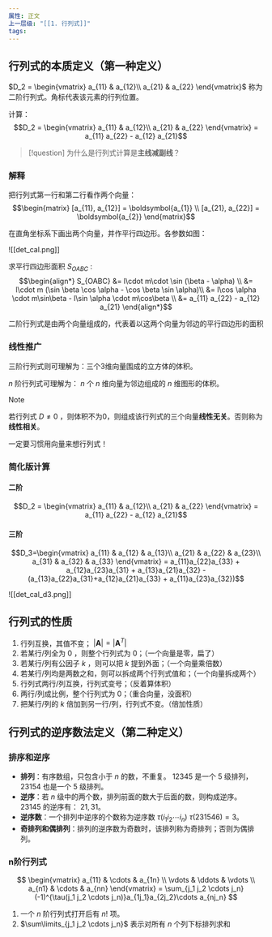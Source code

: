```yaml
---
属性: 正文
上一层级: "[[1. 行列式]]"
tags:
---
```


## 行列式的本质定义（第一种定义）

$D_2 = \begin{vmatrix} a_{11} & a_{12}\\ a_{21} & a_{22} \end{vmatrix}$ 称为二阶行列式。角标代表该元素的行列位置。

计算： $$D_2 = \begin{vmatrix} a_{11} & a_{12}\\ a_{21} & a_{22} \end{vmatrix} = a_{11} a_{22} - a_{12} a_{21}$$

> [!question] 
> 为什么是行列式计算是**主线减副线**？

### 解释

把行列式第一行和第二行看作两个向量： $$\begin{matrix} [a_{11}, a_{12}] = \boldsymbol{a_{1}} \\ [a_{21}, a_{22}] = \boldsymbol{a_{2}} \end{matrix}$$

在直角坐标系下画出两个向量，并作平行四边形。各参数如图：

![[det_cal.png]]

求平行四边形面积 $S_{OABC}$ : $$\begin{align*} S_{OABC} &= l\cdot m\cdot \sin (\beta - \alpha) \\ &= l\cdot m (\sin \beta \cos \alpha - \cos \beta \sin \alpha)\\ &= l\cos \alpha \cdot m\sin\beta - l\sin \alpha \cdot m\cos\beta \\ &= a_{11} a_{22} - a_{12} a_{21} \end{align*}$$

二阶行列式是由两个向量组成的，代表着以这两个向量为邻边的平行四边形的面积

### 线性推广

三阶行列式则可理解为：三个3维向量围成的立方体的体积。

$n$ 阶行列式可理解为： $n$ 个 $n$ 维向量为邻边组成的 $n$ 维图形的体积。

> [!note] 
> 若行列式 $D \ne 0$ ，则体积不为0，则组成该行列式的三个向量**线性无关**。否则称为**线性相关**。
> 
> 一定要习惯用向量来想行列式！

### 简化版计算

#### 二阶

$$D_2 = \begin{vmatrix} a_{11} & a_{12}\\ a_{21} & a_{22} \end{vmatrix} = a_{11} a_{22} - a_{12} a_{21}$$

#### 三阶

$$D_3=\begin{vmatrix} a_{11} & a_{12} & a_{13}\\ a_{21} & a_{22} & a_{23}\\ a_{31} & a_{32} & a_{33} \end{vmatrix} = a_{11}a_{22}a_{33} + a_{12}a_{23}a_{31} + a_{13}a_{21}a_{32} - (a_{13}a_{22}a_{31}+a_{12}a_{21}a_{33} + a_{11}a_{23}a_{32})$$

![[det_cal_d3.png]]

## 行列式的性质

1. 行列互换，其值不变； $|\boldsymbol{A}| = |\boldsymbol{A}^{T}|$
2. 若某行/列全为 $0$ ，则整个行列式为 $0$；（一个向量是零，扁了）
3. 若某行/列有公因子 $k$ ，则可以把 $k$ 提到外面；（一个向量乘倍数）
4. 若某行/列均是两数之和，则可以拆成两个行列式值和；（一个向量拆成两个）
5. 行列式两行/列互换，行列式变号；（反着算体积）
6. 两行/列成比例，整个行列式为 $0$；（重合向量，没面积）
7. 把某行/列的 $k$ 倍加到另一行/列，行列式不变。（倍加性质）

## 行列式的逆序数法定义（第二种定义）

### 排序和逆序

- **排列**：有序数组，只包含小于 $n$ 的数，不重复。 $12345$ 是一个 $5$ 级排列， $23154$ 也是一个 $5$ 级排列。
- **逆序**：若 $n$ 级中的两个数，排列前面的数大于后面的数，则构成逆序。 $23145$ 的逆序有： $21, 31$。
- **逆序数**：一个排列中逆序的个数称为逆序数 $\tau(i_{1}i_{2}\cdots i_{n})$ $\tau(231546) = 3$。
- **奇排列和偶排列**：排列的逆序数为奇数时，该排列称为奇排列；否则为偶排列。

### n阶行列式

$$
\begin{vmatrix}  
  a_{11} & \cdots & a_{1n} \\  
  \vdots & \ddots & \vdots \\  
  a_{n1} & \cdots & a_{nn}  
\end{vmatrix} = \sum_{j_1 j_2 \cdots j_n}(-1)^{\tau(j_1 j_2 \cdots j_n)}a_{1j_1}a_{2j_2}\cdots a_{nj_n}
$$

1. 一个 $n$ 阶行列式打开后有 $n!$ 项。
2. $\sum\limits_{j_1 j_2 \cdots j_n}$ 表示对所有 $n$ 个列下标排列求和